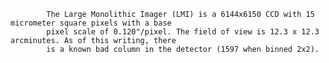 
            The Large Monolithic Imager (LMI) is a 6144x6150 CCD with 15 micrometer square pixels with a base
            pixel scale of 0.120"/pixel. The field of view is 12.3 x 12.3 arcminutes. As of this writing, there
            is a known bad column in the detector (1597 when binned 2x2).
        
